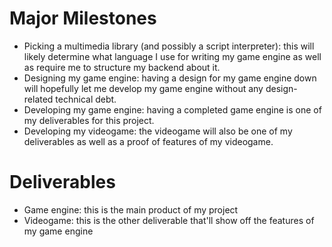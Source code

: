 # Major Milestones
- Picking a multimedia library (and possibly a script interpreter): this will likely determine what language I use for writing my game engine as well as require me to structure my backend about it.
- Designing my game engine: having a design for my game engine down will hopefully let me develop my game engine without any design-related technical debt.
- Developing my game engine: having a completed game engine is one of my deliverables for this project.
- Developing my videogame: the videogame will also be one of my deliverables as well as a proof of features of my videogame.

# Deliverables
- Game engine: this is the main product of my project
- Videogame: this is the other deliverable that'll show off the features of my game engine
